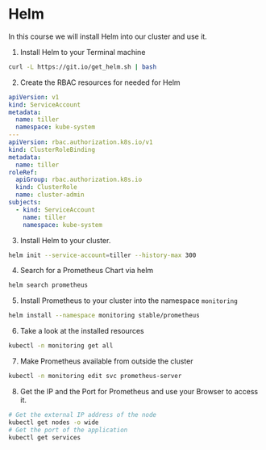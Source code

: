 # Helm
In this course we will install Helm into our cluster and use it.

1. Install Helm to your Terminal machine
```bash
curl -L https://git.io/get_helm.sh | bash
```
2. Create the RBAC resources for needed for Helm
```yaml
apiVersion: v1
kind: ServiceAccount
metadata:
  name: tiller
  namespace: kube-system
---
apiVersion: rbac.authorization.k8s.io/v1
kind: ClusterRoleBinding
metadata:
  name: tiller
roleRef:
  apiGroup: rbac.authorization.k8s.io
  kind: ClusterRole
  name: cluster-admin
subjects:
  - kind: ServiceAccount
    name: tiller
    namespace: kube-system
```
3. Install Helm to your cluster.
```bash
helm init --service-account=tiller --history-max 300
```
4. Search for a Prometheus Chart via helm
```bash
helm search prometheus
```
5. Install Prometheus to your cluster into the namespace `monitoring`
```bash
helm install --namespace monitoring stable/prometheus
```
6. Take a look at the installed resources
```bash
kubectl -n monitoring get all 
```
7. Make Prometheus available from outside the cluster
```bash
kubectl -n monitoring edit svc prometheus-server
```
8. Get the IP and the Port for Prometheus and use your Browser to access it.
```bash
# Get the external IP address of the node
kubectl get nodes -o wide
# Get the port of the application
kubectl get services
```


